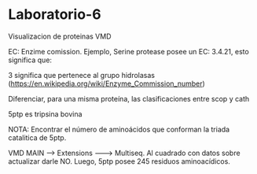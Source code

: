# Laboratorio-6
Visualizacion de proteinas VMD




EC: Enzime comission.  Ejemplo, Serine protease posee un EC: 3.4.21, esto significa que:

3 significa que pertenece al grupo hidrolasas (https://en.wikipedia.org/wiki/Enzyme_Commission_number)


Diferenciar, para una misma proteína, las clasificaciones entre scop y cath





5ptp es tripsina bovina



NOTA: Encontrar el número de aminoácidos que conforman la triada catalitica de 5ptp.



VMD MAIN --> Extensions  ---> Multiseq.   Al cuadrado con datos sobre actualizar darle NO. Luego, 5ptp posee 245 residuos aminoacídicos.
